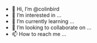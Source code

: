 - 👋 Hi, I’m @colinbird
- 👀 I’m interested in ...
- 🌱 I’m currently learning ...
- 💞️ I’m looking to collaborate on ...
- 📫 How to reach me ...

<!---
colinbird/colinbird is a ✨ special ✨ repository because its `README.md` (this file) appears on your GitHub profile.
You can click the Preview link to take a look at your changes.
--->

